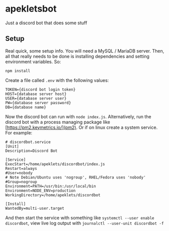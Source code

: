 # apekletsbot
Just a discord bot that does some stuff

## Setup

Real quick, some setup info. You will need a MySQL / MariaDB server. Then, all that really needs to be done is installing dependencies and setting environment variables. So:

`npm install`

Create a file called `.env` with the following values:
```
TOKEN={discord bot login token}
HOST={database server host}
USER={database server user}
PW={database server password}
DB={database name}
```

Now the discord bot can run with `node index.js`.
Alternatively, run the discord bot with a process managing package like [https://pm2.keymetrics.io/](pm2).
Or if on linux create a system service. For example:

```
# discordbot.service
[Unit]
Description=Discord Bot

[Service]
ExecStart=/home/apeklets/discordbot/index.js
Restart=always
#User=nobody
# Note Debian/Ubuntu uses 'nogroup', RHEL/Fedora uses 'nobody'
#Group=nogroup
Environment=PATH=/usr/bin:/usr/local/bin
Environment=NODE_ENV=production
WorkingDirectory=/home/apeklets/discordbot

[Install]
WantedBy=multi-user.target
```
And then start the service with something like `systemctl --user enable discordbot`, view live log output with `journalctl --user-unit discordbot -f`
